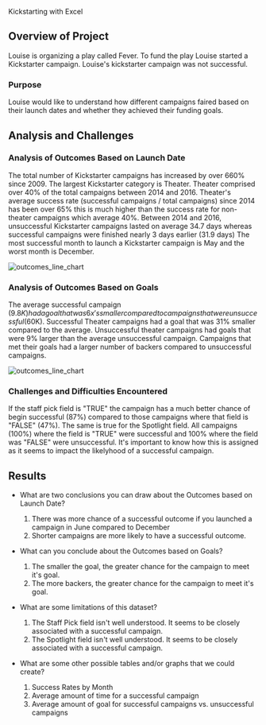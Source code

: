 Kickstarting with Excel

## Overview of Project
Louise is organizing a play called Fever. To fund the play Louise started a Kickstarter campaign. 
Louise's kickstarter campaign was not successful.

### Purpose
Louise would like to understand how different campaigns faired based on their launch dates and whether
they achieved their funding goals.

## Analysis and Challenges

### Analysis of Outcomes Based on Launch Date
The total number of Kickstarter campaigns has increased by over 660% since 2009. The largest Kickstarter category is Theater. 
Theater comprised over 40% of the total campaigns between 2014 and 2016. Theater's average success rate (successful campaigns / total campaigns)
since 2014 has been over 65% this is much higher than the success rate for non-theater campaigns which average 40%. 
Between 2014 and 2016, unsuccessful Kickstarter campaigns lasted on average 34.7 days whereas successful campaigns were finished nearly 3 days earlier (31.9 days)
The most successful month to launch a Kickstarter campaign is May and the worst month is December.

![outcomes_line_chart](https://github.com/ryanmorin/kickstarter_analysis/blob/main/outcomes_bar_chart.bmp?raw=true)

### Analysis of Outcomes Based on Goals
The average successful campaign ($9.8K) had a goal that was 6x's smaller compared to campaigns that were unsuccessful ($60K). Successful Theater campaigns had a goal that was 31% smaller compared to the average.  Unsuccessful theater campaigns had goals that were 9% larger than the average unsuccessful campaign. Campaigns that met their goals had a larger number of backers compared to unsuccessful campaigns.

![outcomes_line_chart](https://github.com/ryanmorin/kickstarter_analysis/blob/main/avg_goal_amt.bmp?raw=true)

### Challenges and Difficulties Encountered
If the staff pick field is "TRUE" the campaign has a much better chance of begin successful (87%) compared to those campaigns where that 
field is "FALSE" (47%). The same is true for the Spotlight field.  All campaigns (100%) where the field is "TRUE" were successful and 100% where the field was "FALSE" were unsuccessful. It's important to know how this is assigned as it seems to impact the likelyhood of a successful campaign.

## Results

- What are two conclusions you can draw about the Outcomes based on Launch Date?
   1. There was more chance of a successful outcome if you launched a campaign in June compared to December
   2. Shorter campaigns are more likely to have a successful outcome.

- What can you conclude about the Outcomes based on Goals?
   1. The smaller the goal, the greater chance for the campaign to meet it's goal.
   2. The more backers, the greater chance for the campaign to meet it's goal.

- What are some limitations of this dataset?
   1. The Staff Pick field isn't well understood. It seems to be closely associated with a successful campaign.
   2. The Spotlight field isn't well understood. It seems to be closely associated with a successful campaign.
   
- What are some other possible tables and/or graphs that we could create?
   1. Success Rates by Month
   2. Average amount of time for a successful campaign
   3. Average amount of goal for successful campaigns vs. unsuccessful campaigns
